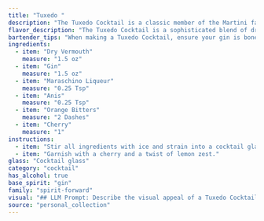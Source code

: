 ```yaml
---
title: "Tuxedo "
description: "The Tuxedo Cocktail is a classic member of the Martini family, dating back to the early 20th century. Its origins are shrouded in mystery, but it's likely a variation on the Martinez, with the addition of maraschino liqueur and anise adding a sweet, herbal complexity. "
flavor_description: "The Tuxedo Cocktail is a sophisticated blend of dry, herbal, and fruity notes. The gin's juniper and citrus shine through, balanced by the dry vermouth's herbal complexity. Maraschino liqueur adds a touch of sweetness and cherry flavor, while anis provides a subtle, licorice-like spice. Orange bitters add a final layer of citrus and complexity. The overall taste is dry, aromatic, and pleasantly complex, with a long, lingering finish. "
bartender_tips: "When making a Tuxedo Cocktail, ensure your gin is bone dry and your vermouth is well-chilled. A dash of orange bitters brings a bright, citrusy note, while a single drop of anis adds an intriguing layer of complexity. Don't overdo the maraschino liqueur, as it can easily overpower the delicate flavors. Chill your coupe glass thoroughly for a beautifully chilled experience.  "
ingredients:
  - item: "Dry Vermouth"
    measure: "1.5 oz"
  - item: "Gin"
    measure: "1.5 oz"
  - item: "Maraschino Liqueur"
    measure: "0.25 Tsp"
  - item: "Anis"
    measure: "0.25 Tsp"
  - item: "Orange Bitters"
    measure: "2 Dashes"
  - item: "Cherry"
    measure: "1"
instructions:
  - item: "Stir all ingredients with ice and strain into a cocktail glass."
  - item: "Garnish with a cherry and a twist of lemon zest."
glass: "Cocktail glass"
category: "cocktail"
has_alcohol: true
base_spirit: "gin"
family: "spirit-forward"
visual: "## LLM Prompt: Describe the visual appeal of a Tuxedo Cocktail**Imagine a Tuxedo Cocktail, freshly made.  Describe its appearance in detail. Consider the following:*** **Color:** What are the dominant colors? Does the cocktail have depth or layers of color?* **Clarity:** Is the drink clear, cloudy, or have any suspended particles?* **Texture:** Does the drink have a silky or oily texture? Are there any garnishes that add visual interest?* **Glassware:** What type of glass is the cocktail served in? How does the shape of the glass affect the visual presentation? * **Garnish:** What garnish is used, and how does it enhance the appearance of the drink? * **Overall Impression:**  What is the overall visual impression of the Tuxedo Cocktail? Does it evoke any particular emotions or associations? **Bonus:**  * Include any interesting details that make the Tuxedo Cocktail visually unique, such as layering or a halo effect.**Example response:** The Tuxedo Cocktail is a vision of elegant simplicity. It resides in a chilled coupe glass, its pale straw color hinting at the delicate balance of flavors within. A single, perfectly ripe maraschino cherry rests on the rim, its ruby red hue contrasting beautifully with the drink. The cocktail itself is crystal clear, its surface shimmering with a subtle, almost iridescent sheen. The absence of any garnish beyond the cherry allows the vibrant color of the drink to shine through, making it a truly eye-catching cocktail. "
source: "personal_collection"
---
```


